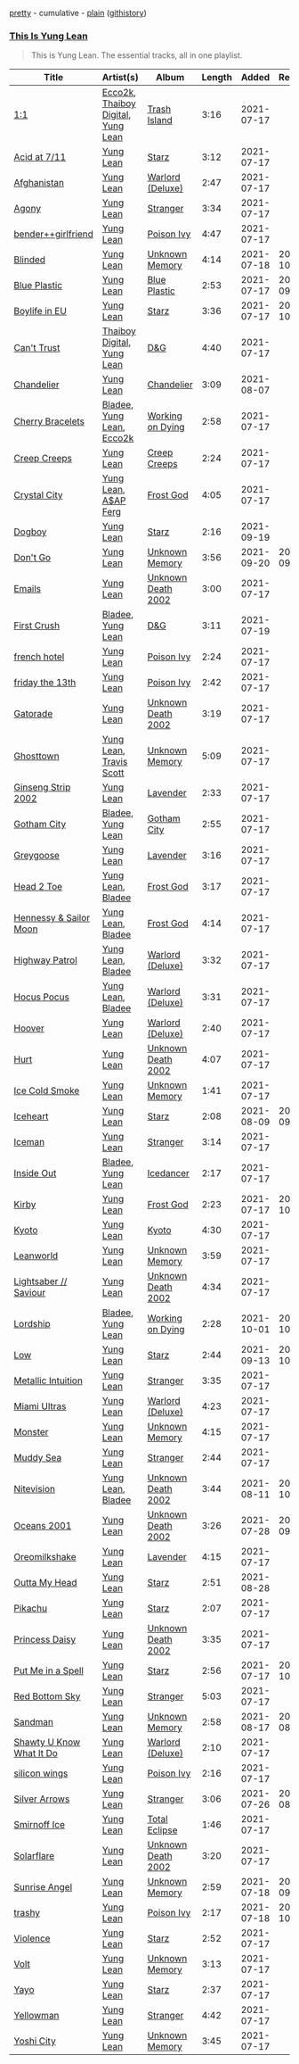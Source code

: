 [pretty](/playlists/pretty/This%20Is%20Yung%20Lean.md) - cumulative - [plain](/playlists/plain/37i9dQZF1DZ06evO3BMhlS) ([githistory](https://github.githistory.xyz/tg-z/spotify-playlist-archive/blob/main/playlists/plain/37i9dQZF1DZ06evO3BMhlS))

### [This Is Yung Lean](https://open.spotify.com/playlist/37i9dQZF1DZ06evO3BMhlS)

> This is Yung Lean. The essential tracks, all in one playlist.

| Title | Artist(s) | Album | Length | Added | Removed |
|---|---|---|---|---|---|
| [1:1](https://open.spotify.com/track/2dOah7YpxtEyjQRgwhRvqf) | [Ecco2k](https://open.spotify.com/artist/6hG0VsXXlD10l60TqiIHIX), [Thaiboy Digital](https://open.spotify.com/artist/3cGojc1Yu89IHXx8OeSnee), [Yung Lean](https://open.spotify.com/artist/67lytN32YpUxiSeWlKfHJ3) | [Trash Island](https://open.spotify.com/album/2coNG13rwtzL6AVPmzcoty) | 3:16 | 2021-07-17 |  |
| [Acid at 7/11](https://open.spotify.com/track/3L60fLXCpeTF4jRL8a7kk9) | [Yung Lean](https://open.spotify.com/artist/67lytN32YpUxiSeWlKfHJ3) | [Starz](https://open.spotify.com/album/0U8kr1FIR4vhDRqKomi62M) | 3:12 | 2021-07-17 |  |
| [Afghanistan](https://open.spotify.com/track/6GWYemCe9Rd05ulzVxDPyz) | [Yung Lean](https://open.spotify.com/artist/67lytN32YpUxiSeWlKfHJ3) | [Warlord (Deluxe)](https://open.spotify.com/album/3OHYFlFMX0kx8NrPbfk04p) | 2:47 | 2021-07-17 |  |
| [Agony](https://open.spotify.com/track/1Wj9ZhqrnbLal0Iyqk6QH1) | [Yung Lean](https://open.spotify.com/artist/67lytN32YpUxiSeWlKfHJ3) | [Stranger](https://open.spotify.com/album/6pbfofGywFkDyt1HoKYnRd) | 3:34 | 2021-07-17 |  |
| [bender++girlfriend](https://open.spotify.com/track/4rMlrTKpibfiaVkEJz0Y70) | [Yung Lean](https://open.spotify.com/artist/67lytN32YpUxiSeWlKfHJ3) | [Poison Ivy](https://open.spotify.com/album/3pa5gld04OzSqSr34TDW7J) | 4:47 | 2021-07-17 |  |
| [Blinded](https://open.spotify.com/track/151MIJFS7zZZQejBZEKLxh) | [Yung Lean](https://open.spotify.com/artist/67lytN32YpUxiSeWlKfHJ3) | [Unknown Memory](https://open.spotify.com/album/2tKxjvmkxcMWzVmNhsaX02) | 4:14 | 2021-07-18 | 2021-10-04 |
| [Blue Plastic](https://open.spotify.com/track/3oXtfvECvS9fJPhLisiJ0A) | [Yung Lean](https://open.spotify.com/artist/67lytN32YpUxiSeWlKfHJ3) | [Blue Plastic](https://open.spotify.com/album/0WNJUYyPbI06q7PkyZDGkJ) | 2:53 | 2021-07-17 | 2021-09-13 |
| [Boylife in EU](https://open.spotify.com/track/1WA5dWFBwokGf1dIRLYwVD) | [Yung Lean](https://open.spotify.com/artist/67lytN32YpUxiSeWlKfHJ3) | [Starz](https://open.spotify.com/album/0U8kr1FIR4vhDRqKomi62M) | 3:36 | 2021-07-17 | 2021-10-02 |
| [Can't Trust](https://open.spotify.com/track/4btGWLM8GwsJx1EHZLoIrJ) | [Thaiboy Digital](https://open.spotify.com/artist/3cGojc1Yu89IHXx8OeSnee), [Yung Lean](https://open.spotify.com/artist/67lytN32YpUxiSeWlKfHJ3) | [D&G](https://open.spotify.com/album/1wQ8SUjCs4OqmWnCzi6oI9) | 4:40 | 2021-07-17 |  |
| [Chandelier](https://open.spotify.com/track/5H8jHmABa01Y7RSL8tejgh) | [Yung Lean](https://open.spotify.com/artist/67lytN32YpUxiSeWlKfHJ3) | [Chandelier](https://open.spotify.com/album/5KFOZx4trm0m4BPQ2HzrZ1) | 3:09 | 2021-08-07 |  |
| [Cherry Bracelets](https://open.spotify.com/track/0pl95dQndNeIJ2vr5Ce9RV) | [Bladee](https://open.spotify.com/artist/2xvtxDNInKDV4AvGmjw6d1), [Yung Lean](https://open.spotify.com/artist/67lytN32YpUxiSeWlKfHJ3), [Ecco2k](https://open.spotify.com/artist/6hG0VsXXlD10l60TqiIHIX) | [Working on Dying](https://open.spotify.com/album/0zDf2fk1YgPnh2xicD1HXd) | 2:58 | 2021-07-17 |  |
| [Creep Creeps](https://open.spotify.com/track/1gk9UQUBSTuKaXM8DVeJ8L) | [Yung Lean](https://open.spotify.com/artist/67lytN32YpUxiSeWlKfHJ3) | [Creep Creeps](https://open.spotify.com/album/7mYRb2hddu04G5UoVNtQDc) | 2:24 | 2021-07-17 |  |
| [Crystal City](https://open.spotify.com/track/6Yqzw3U3RYFtIu9YnI1Ugj) | [Yung Lean](https://open.spotify.com/artist/67lytN32YpUxiSeWlKfHJ3), [A$AP Ferg](https://open.spotify.com/artist/5dHt1vcEm9qb8fCyLcB3HL) | [Frost God](https://open.spotify.com/album/6Qj9L5tOFscNgKwi0Ab0TT) | 4:05 | 2021-07-17 |  |
| [Dogboy](https://open.spotify.com/track/6cTeFGpgkGQjoqbLKIIePw) | [Yung Lean](https://open.spotify.com/artist/67lytN32YpUxiSeWlKfHJ3) | [Starz](https://open.spotify.com/album/0U8kr1FIR4vhDRqKomi62M) | 2:16 | 2021-09-19 |  |
| [Don't Go](https://open.spotify.com/track/55ji6rFyGFBXlgXUDyUKbx) | [Yung Lean](https://open.spotify.com/artist/67lytN32YpUxiSeWlKfHJ3) | [Unknown Memory](https://open.spotify.com/album/2tKxjvmkxcMWzVmNhsaX02) | 3:56 | 2021-09-20 | 2021-09-21 |
| [Emails](https://open.spotify.com/track/7tFFJBOEeJBkK9Q6lZVFnc) | [Yung Lean](https://open.spotify.com/artist/67lytN32YpUxiSeWlKfHJ3) | [Unknown Death 2002](https://open.spotify.com/album/2u07QZy2B5vzr0s5pBbKga) | 3:00 | 2021-07-17 |  |
| [First Crush](https://open.spotify.com/track/0CzLsTlSFDsh1rSswOQvUS) | [Bladee](https://open.spotify.com/artist/2xvtxDNInKDV4AvGmjw6d1), [Yung Lean](https://open.spotify.com/artist/67lytN32YpUxiSeWlKfHJ3) | [D&G](https://open.spotify.com/album/1wQ8SUjCs4OqmWnCzi6oI9) | 3:11 | 2021-07-19 |  |
| [french hotel](https://open.spotify.com/track/0HWVRydRGq8V49WVXW9Pn5) | [Yung Lean](https://open.spotify.com/artist/67lytN32YpUxiSeWlKfHJ3) | [Poison Ivy](https://open.spotify.com/album/3pa5gld04OzSqSr34TDW7J) | 2:24 | 2021-07-17 |  |
| [friday the 13th](https://open.spotify.com/track/6b64wfFRjHTwmVJDp3IV9X) | [Yung Lean](https://open.spotify.com/artist/67lytN32YpUxiSeWlKfHJ3) | [Poison Ivy](https://open.spotify.com/album/3pa5gld04OzSqSr34TDW7J) | 2:42 | 2021-07-17 |  |
| [Gatorade](https://open.spotify.com/track/0tEjjVdIQM2i3z3Cmlt0er) | [Yung Lean](https://open.spotify.com/artist/67lytN32YpUxiSeWlKfHJ3) | [Unknown Death 2002](https://open.spotify.com/album/2u07QZy2B5vzr0s5pBbKga) | 3:19 | 2021-07-17 |  |
| [Ghosttown](https://open.spotify.com/track/2YvyKtXIEpQoLYtuUNp7Lg) | [Yung Lean](https://open.spotify.com/artist/67lytN32YpUxiSeWlKfHJ3), [Travis Scott](https://open.spotify.com/artist/0Y5tJX1MQlPlqiwlOH1tJY) | [Unknown Memory](https://open.spotify.com/album/2tKxjvmkxcMWzVmNhsaX02) | 5:09 | 2021-07-17 |  |
| [Ginseng Strip 2002](https://open.spotify.com/track/79nEEoEPY2w8EXj9hjn5oc) | [Yung Lean](https://open.spotify.com/artist/67lytN32YpUxiSeWlKfHJ3) | [Lavender](https://open.spotify.com/album/09kU2R5DyHy86Ko8xXfkKK) | 2:33 | 2021-07-17 |  |
| [Gotham City](https://open.spotify.com/track/2whKOvkZ8mNLbinpYsKt3X) | [Bladee](https://open.spotify.com/artist/2xvtxDNInKDV4AvGmjw6d1), [Yung Lean](https://open.spotify.com/artist/67lytN32YpUxiSeWlKfHJ3) | [Gotham City](https://open.spotify.com/album/3uxPFGqszJKYRZWIT139Dx) | 2:55 | 2021-07-17 |  |
| [Greygoose](https://open.spotify.com/track/0TcyLymzEmBXIEAhsahCdu) | [Yung Lean](https://open.spotify.com/artist/67lytN32YpUxiSeWlKfHJ3) | [Lavender](https://open.spotify.com/album/09kU2R5DyHy86Ko8xXfkKK) | 3:16 | 2021-07-17 |  |
| [Head 2 Toe](https://open.spotify.com/track/7dSRKGMpyc5agOf5ypOSfa) | [Yung Lean](https://open.spotify.com/artist/67lytN32YpUxiSeWlKfHJ3), [Bladee](https://open.spotify.com/artist/2xvtxDNInKDV4AvGmjw6d1) | [Frost God](https://open.spotify.com/album/6Qj9L5tOFscNgKwi0Ab0TT) | 3:17 | 2021-07-17 |  |
| [Hennessy & Sailor Moon](https://open.spotify.com/track/1Tx9d3LttUbrogmblhfQKY) | [Yung Lean](https://open.spotify.com/artist/67lytN32YpUxiSeWlKfHJ3), [Bladee](https://open.spotify.com/artist/2xvtxDNInKDV4AvGmjw6d1) | [Frost God](https://open.spotify.com/album/6Qj9L5tOFscNgKwi0Ab0TT) | 4:14 | 2021-07-17 |  |
| [Highway Patrol](https://open.spotify.com/track/5ZPprxpk8aazz6ZGyGtzeo) | [Yung Lean](https://open.spotify.com/artist/67lytN32YpUxiSeWlKfHJ3), [Bladee](https://open.spotify.com/artist/2xvtxDNInKDV4AvGmjw6d1) | [Warlord (Deluxe)](https://open.spotify.com/album/3OHYFlFMX0kx8NrPbfk04p) | 3:32 | 2021-07-17 |  |
| [Hocus Pocus](https://open.spotify.com/track/108IEI9pc04fBMp5CQaUFo) | [Yung Lean](https://open.spotify.com/artist/67lytN32YpUxiSeWlKfHJ3), [Bladee](https://open.spotify.com/artist/2xvtxDNInKDV4AvGmjw6d1) | [Warlord (Deluxe)](https://open.spotify.com/album/3OHYFlFMX0kx8NrPbfk04p) | 3:31 | 2021-07-17 |  |
| [Hoover](https://open.spotify.com/track/2Xk50QBg06pdvGPbvzA4ON) | [Yung Lean](https://open.spotify.com/artist/67lytN32YpUxiSeWlKfHJ3) | [Warlord (Deluxe)](https://open.spotify.com/album/3OHYFlFMX0kx8NrPbfk04p) | 2:40 | 2021-07-17 |  |
| [Hurt](https://open.spotify.com/track/0Ga7kQpBhl6hcFFLDIKKJx) | [Yung Lean](https://open.spotify.com/artist/67lytN32YpUxiSeWlKfHJ3) | [Unknown Death 2002](https://open.spotify.com/album/2u07QZy2B5vzr0s5pBbKga) | 4:07 | 2021-07-17 |  |
| [Ice Cold Smoke](https://open.spotify.com/track/1GbdR1yztiES0VcbRuJtpA) | [Yung Lean](https://open.spotify.com/artist/67lytN32YpUxiSeWlKfHJ3) | [Unknown Memory](https://open.spotify.com/album/2tKxjvmkxcMWzVmNhsaX02) | 1:41 | 2021-07-17 |  |
| [Iceheart](https://open.spotify.com/track/5DwGFP96DR6Elgox0ILaLr) | [Yung Lean](https://open.spotify.com/artist/67lytN32YpUxiSeWlKfHJ3) | [Starz](https://open.spotify.com/album/0U8kr1FIR4vhDRqKomi62M) | 2:08 | 2021-08-09 | 2021-09-18 |
| [Iceman](https://open.spotify.com/track/1J7GTyct5qo7xpTs7eykXg) | [Yung Lean](https://open.spotify.com/artist/67lytN32YpUxiSeWlKfHJ3) | [Stranger](https://open.spotify.com/album/6pbfofGywFkDyt1HoKYnRd) | 3:14 | 2021-07-17 |  |
| [Inside Out](https://open.spotify.com/track/3wUla5WsY7YnyAKAg3zdB2) | [Bladee](https://open.spotify.com/artist/2xvtxDNInKDV4AvGmjw6d1), [Yung Lean](https://open.spotify.com/artist/67lytN32YpUxiSeWlKfHJ3) | [Icedancer](https://open.spotify.com/album/0cT1SQDE7wSh1eUJkGFXse) | 2:17 | 2021-07-17 |  |
| [Kirby](https://open.spotify.com/track/2LlIZprZK36v4e00RTVdaA) | [Yung Lean](https://open.spotify.com/artist/67lytN32YpUxiSeWlKfHJ3) | [Frost God](https://open.spotify.com/album/6Qj9L5tOFscNgKwi0Ab0TT) | 2:23 | 2021-07-17 | 2021-10-04 |
| [Kyoto](https://open.spotify.com/track/2djY65hifu2a4R2WqcXqKL) | [Yung Lean](https://open.spotify.com/artist/67lytN32YpUxiSeWlKfHJ3) | [Kyoto](https://open.spotify.com/album/6gdjvua6iksIJZgmD5FpRp) | 4:30 | 2021-07-17 |  |
| [Leanworld](https://open.spotify.com/track/1TRpAbmyAMEISEsJd3DRk0) | [Yung Lean](https://open.spotify.com/artist/67lytN32YpUxiSeWlKfHJ3) | [Unknown Memory](https://open.spotify.com/album/2tKxjvmkxcMWzVmNhsaX02) | 3:59 | 2021-07-17 |  |
| [Lightsaber // Saviour](https://open.spotify.com/track/4RUmFaQOPfigS3Z5BIepn3) | [Yung Lean](https://open.spotify.com/artist/67lytN32YpUxiSeWlKfHJ3) | [Unknown Death 2002](https://open.spotify.com/album/2u07QZy2B5vzr0s5pBbKga) | 4:34 | 2021-07-17 |  |
| [Lordship](https://open.spotify.com/track/4tX8qKcXipyu1SK7bgrPks) | [Bladee](https://open.spotify.com/artist/2xvtxDNInKDV4AvGmjw6d1), [Yung Lean](https://open.spotify.com/artist/67lytN32YpUxiSeWlKfHJ3) | [Working on Dying](https://open.spotify.com/album/0zDf2fk1YgPnh2xicD1HXd) | 2:28 | 2021-10-01 | 2021-10-02 |
| [Low](https://open.spotify.com/track/4Yiou6cscKkRMc5UOAHPeL) | [Yung Lean](https://open.spotify.com/artist/67lytN32YpUxiSeWlKfHJ3) | [Starz](https://open.spotify.com/album/0U8kr1FIR4vhDRqKomi62M) | 2:44 | 2021-09-13 | 2021-10-04 |
| [Metallic Intuition](https://open.spotify.com/track/6iRQw60t2V3l5iRq29Ueti) | [Yung Lean](https://open.spotify.com/artist/67lytN32YpUxiSeWlKfHJ3) | [Stranger](https://open.spotify.com/album/6pbfofGywFkDyt1HoKYnRd) | 3:35 | 2021-07-17 |  |
| [Miami Ultras](https://open.spotify.com/track/3yIBvyWUwGkg7Hee9K20Ns) | [Yung Lean](https://open.spotify.com/artist/67lytN32YpUxiSeWlKfHJ3) | [Warlord (Deluxe)](https://open.spotify.com/album/3OHYFlFMX0kx8NrPbfk04p) | 4:23 | 2021-07-17 |  |
| [Monster](https://open.spotify.com/track/6sVfZxUhIYFUJPMePFYwir) | [Yung Lean](https://open.spotify.com/artist/67lytN32YpUxiSeWlKfHJ3) | [Unknown Memory](https://open.spotify.com/album/2tKxjvmkxcMWzVmNhsaX02) | 4:15 | 2021-07-17 |  |
| [Muddy Sea](https://open.spotify.com/track/107KhIWfM5zMGGkoqmXyNj) | [Yung Lean](https://open.spotify.com/artist/67lytN32YpUxiSeWlKfHJ3) | [Stranger](https://open.spotify.com/album/6pbfofGywFkDyt1HoKYnRd) | 2:44 | 2021-07-17 |  |
| [Nitevision](https://open.spotify.com/track/7mnXnoYVOQRsuFG37ckTiB) | [Yung Lean](https://open.spotify.com/artist/67lytN32YpUxiSeWlKfHJ3), [Bladee](https://open.spotify.com/artist/2xvtxDNInKDV4AvGmjw6d1) | [Unknown Death 2002](https://open.spotify.com/album/2u07QZy2B5vzr0s5pBbKga) | 3:44 | 2021-08-11 | 2021-10-01 |
| [Oceans 2001](https://open.spotify.com/track/6HZs9Eq2IL5DyYSuLgpgz5) | [Yung Lean](https://open.spotify.com/artist/67lytN32YpUxiSeWlKfHJ3) | [Unknown Death 2002](https://open.spotify.com/album/2u07QZy2B5vzr0s5pBbKga) | 3:26 | 2021-07-28 | 2021-09-27 |
| [Oreomilkshake](https://open.spotify.com/track/0rBd2FVCsYNE7CmQqLZJZp) | [Yung Lean](https://open.spotify.com/artist/67lytN32YpUxiSeWlKfHJ3) | [Lavender](https://open.spotify.com/album/09kU2R5DyHy86Ko8xXfkKK) | 4:15 | 2021-07-17 |  |
| [Outta My Head](https://open.spotify.com/track/0Mdrf9ZHtZco3f8TgLfgc2) | [Yung Lean](https://open.spotify.com/artist/67lytN32YpUxiSeWlKfHJ3) | [Starz](https://open.spotify.com/album/0U8kr1FIR4vhDRqKomi62M) | 2:51 | 2021-08-28 |  |
| [Pikachu](https://open.spotify.com/track/2tasUxhSR4DFdwcclUwnel) | [Yung Lean](https://open.spotify.com/artist/67lytN32YpUxiSeWlKfHJ3) | [Starz](https://open.spotify.com/album/0U8kr1FIR4vhDRqKomi62M) | 2:07 | 2021-07-17 |  |
| [Princess Daisy](https://open.spotify.com/track/2czReC2NDu2pn7jlZskgVY) | [Yung Lean](https://open.spotify.com/artist/67lytN32YpUxiSeWlKfHJ3) | [Unknown Death 2002](https://open.spotify.com/album/2u07QZy2B5vzr0s5pBbKga) | 3:35 | 2021-07-17 |  |
| [Put Me in a Spell](https://open.spotify.com/track/7AoBmCepQhli0c4WAZtPmP) | [Yung Lean](https://open.spotify.com/artist/67lytN32YpUxiSeWlKfHJ3) | [Starz](https://open.spotify.com/album/0U8kr1FIR4vhDRqKomi62M) | 2:56 | 2021-07-17 | 2021-10-04 |
| [Red Bottom Sky](https://open.spotify.com/track/2WloLsoUqp1A0xxNAwoiwh) | [Yung Lean](https://open.spotify.com/artist/67lytN32YpUxiSeWlKfHJ3) | [Stranger](https://open.spotify.com/album/6pbfofGywFkDyt1HoKYnRd) | 5:03 | 2021-07-17 |  |
| [Sandman](https://open.spotify.com/track/5sarm65FZkv7Rb13jLu4fL) | [Yung Lean](https://open.spotify.com/artist/67lytN32YpUxiSeWlKfHJ3) | [Unknown Memory](https://open.spotify.com/album/2tKxjvmkxcMWzVmNhsaX02) | 2:58 | 2021-08-17 | 2021-08-19 |
| [Shawty U Know What It Do](https://open.spotify.com/track/2iklm7CivXJcq9UT9B0EVm) | [Yung Lean](https://open.spotify.com/artist/67lytN32YpUxiSeWlKfHJ3) | [Warlord (Deluxe)](https://open.spotify.com/album/3OHYFlFMX0kx8NrPbfk04p) | 2:10 | 2021-07-17 |  |
| [silicon wings](https://open.spotify.com/track/4gFSTL6N4m8BxIb6Rz1ERg) | [Yung Lean](https://open.spotify.com/artist/67lytN32YpUxiSeWlKfHJ3) | [Poison Ivy](https://open.spotify.com/album/3pa5gld04OzSqSr34TDW7J) | 2:16 | 2021-07-17 |  |
| [Silver Arrows](https://open.spotify.com/track/42GQUyW4yZtXjzXzWylEPe) | [Yung Lean](https://open.spotify.com/artist/67lytN32YpUxiSeWlKfHJ3) | [Stranger](https://open.spotify.com/album/6pbfofGywFkDyt1HoKYnRd) | 3:06 | 2021-07-26 | 2021-08-30 |
| [Smirnoff Ice](https://open.spotify.com/track/5Bm38kZRQd7dB7OKYYQ0Ct) | [Yung Lean](https://open.spotify.com/artist/67lytN32YpUxiSeWlKfHJ3) | [Total Eclipse](https://open.spotify.com/album/55rGI7NESSLnkAZsa0JhN0) | 1:46 | 2021-07-17 |  |
| [Solarflare](https://open.spotify.com/track/6gfdYD9AfSHzXMAuFvqjto) | [Yung Lean](https://open.spotify.com/artist/67lytN32YpUxiSeWlKfHJ3) | [Unknown Death 2002](https://open.spotify.com/album/2u07QZy2B5vzr0s5pBbKga) | 3:20 | 2021-07-17 |  |
| [Sunrise Angel](https://open.spotify.com/track/3ctY3LpgJUG8KMY18nBWsJ) | [Yung Lean](https://open.spotify.com/artist/67lytN32YpUxiSeWlKfHJ3) | [Unknown Memory](https://open.spotify.com/album/2tKxjvmkxcMWzVmNhsaX02) | 2:59 | 2021-07-18 | 2021-09-30 |
| [trashy](https://open.spotify.com/track/0IvxUnpGLDzZfVB9ZpAzUB) | [Yung Lean](https://open.spotify.com/artist/67lytN32YpUxiSeWlKfHJ3) | [Poison Ivy](https://open.spotify.com/album/3pa5gld04OzSqSr34TDW7J) | 2:17 | 2021-07-18 | 2021-10-04 |
| [Violence](https://open.spotify.com/track/3bwSCiavJJM9UHEiqdeMW7) | [Yung Lean](https://open.spotify.com/artist/67lytN32YpUxiSeWlKfHJ3) | [Starz](https://open.spotify.com/album/0U8kr1FIR4vhDRqKomi62M) | 2:52 | 2021-07-17 |  |
| [Volt](https://open.spotify.com/track/0hnb3oZMJNc5SALN7K1hmY) | [Yung Lean](https://open.spotify.com/artist/67lytN32YpUxiSeWlKfHJ3) | [Unknown Memory](https://open.spotify.com/album/2tKxjvmkxcMWzVmNhsaX02) | 3:13 | 2021-07-17 |  |
| [Yayo](https://open.spotify.com/track/7nHEmkpURecKykfN53r9F5) | [Yung Lean](https://open.spotify.com/artist/67lytN32YpUxiSeWlKfHJ3) | [Starz](https://open.spotify.com/album/0U8kr1FIR4vhDRqKomi62M) | 2:37 | 2021-07-17 |  |
| [Yellowman](https://open.spotify.com/track/4JVNe9gWJc11JvX0uGibOs) | [Yung Lean](https://open.spotify.com/artist/67lytN32YpUxiSeWlKfHJ3) | [Stranger](https://open.spotify.com/album/6pbfofGywFkDyt1HoKYnRd) | 4:42 | 2021-07-17 |  |
| [Yoshi City](https://open.spotify.com/track/5Tou8lYopj9qCIFBFBomZ5) | [Yung Lean](https://open.spotify.com/artist/67lytN32YpUxiSeWlKfHJ3) | [Unknown Memory](https://open.spotify.com/album/2tKxjvmkxcMWzVmNhsaX02) | 3:45 | 2021-07-17 |  |
